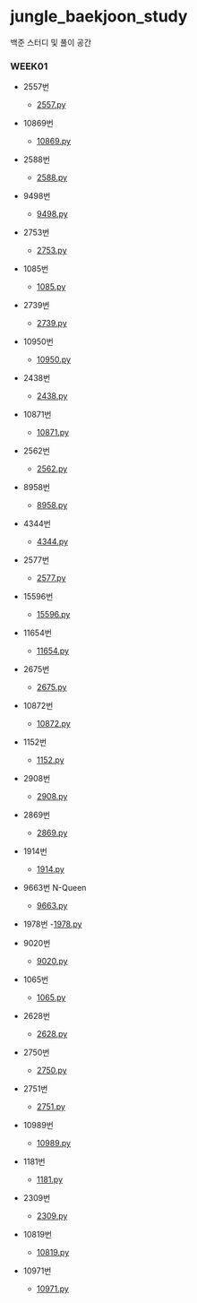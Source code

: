 # jungle_baekjoon_study
백준 스터디 및 풀이 공간

### WEEK01

* 2557번
    - [2557.py](2557.py)

* 10869번
    - [10869.py](10869.py)

* 2588번
    - [2588.py](2588.py)

* 9498번
    - [9498.py](9498.py)

* 2753번
    - [2753.py](2753.py)

* 1085번
    - [1085.py](1085.py)

* 2739번
    - [2739.py](2739.py)

* 10950번
    - [10950.py](10950.py)

* 2438번
    - [2438.py](2438.py)

* 10871번
    - [10871.py](10871.py)

* 2562번
    - [2562.py](2562.py)

* 8958번
    - [8958.py](8958.py)

* 4344번
    - [4344.py](4344.py)

* 2577번
    - [2577.py](2577.py)

* 15596번
    - [15596.py](15596.py)

* 11654번
    - [11654.py](11654.py)

* 2675번
    - [2675.py](2675.py)

* 10872번
    - [10872.py](10872.py)

* 1152번
    - [1152.py](1152.py)

* 2908번
    - [2908.py](2908.py)

* 2869번
    - [2869.py](2869.py)

* 1914번
    - [1914.py](1914.py)

* 9663번 N-Queen
    - [9663.py](9663.py)

* 1978번
    -[1978.py](1978.py)

* 9020번
    - [9020.py](9020.py)

* 1065번
    - [1065.py](1065.py)

* 2628번
    - [2628.py](2628.py)

* 2750번
    - [2750.py](2750.py)

* 2751번
    - [2751.py](2751.py)

* 10989번
    - [10989.py](10989.py)

* 1181번
    - [1181.py](1181.py)

* 2309번
    - [2309.py](2309.py)

* 10819번
    - [10819.py](10819.py)

* 10971번
    - [10971.py](10971.py)